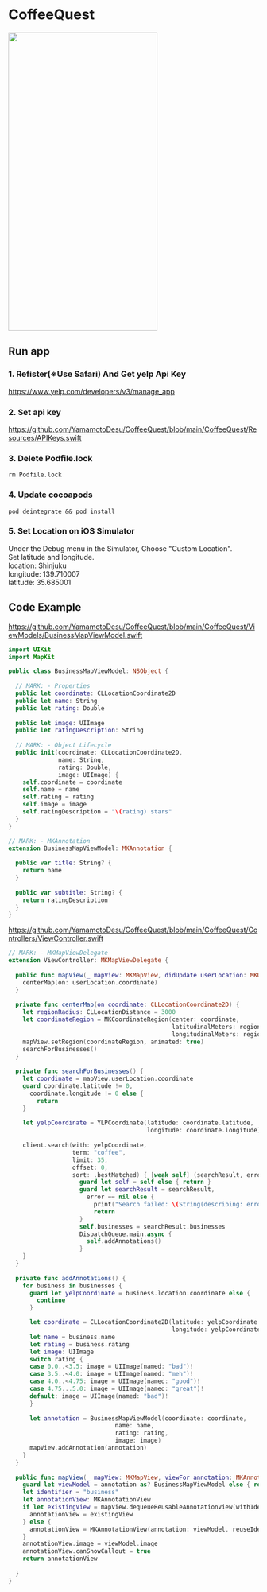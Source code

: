 # CoffeeQuest
<img src="https://user-images.githubusercontent.com/47273077/129432462-12add16c-d8d3-4210-ae2c-4b095150d56c.png" width="300" height="600">

## Run app
### 1. Refister(※Use Safari) And Get yelp Api Key
https://www.yelp.com/developers/v3/manage_app

### 2. Set api key  
https://github.com/YamamotoDesu/CoffeeQuest/blob/main/CoffeeQuest/Resources/APIKeys.swift

### 3. Delete Podfile.lock  
```
rm Podfile.lock 
```

### 4. Update cocoapods
```
pod deintegrate && pod install
```

### 5. Set Location on iOS Simulator  
Under the Debug menu in the Simulator, Choose "Custom Location".  
Set latitude and longitude.  
location: Shinjuku  
longitude: 139.710007  
latitude: 35.685001  

## Code Example  
https://github.com/YamamotoDesu/CoffeeQuest/blob/main/CoffeeQuest/ViewModels/BusinessMapViewModel.swift  
```swift  
import UIKit
import MapKit

public class BusinessMapViewModel: NSObject {
  
  // MARK: - Properties
  public let coordinate: CLLocationCoordinate2D
  public let name: String
  public let rating: Double
  
  public let image: UIImage
  public let ratingDescription: String
  
  // MARK: - Object Lifecycle
  public init(coordinate: CLLocationCoordinate2D,
              name: String,
              rating: Double,
              image: UIImage) {
    self.coordinate = coordinate
    self.name = name
    self.rating = rating
    self.image = image
    self.ratingDescription = "\(rating) stars"
  }
}

// MARK: - MKAnnotation
extension BusinessMapViewModel: MKAnnotation {
  
  public var title: String? {
    return name
  }
  
  public var subtitle: String? {
    return ratingDescription
  }
}

```  

https://github.com/YamamotoDesu/CoffeeQuest/blob/main/CoffeeQuest/Controllers/ViewController.swift  
```swift  
// MARK: - MKMapViewDelegate
extension ViewController: MKMapViewDelegate {
  
  public func mapView(_ mapView: MKMapView, didUpdate userLocation: MKUserLocation) {
    centerMap(on: userLocation.coordinate)
  }
  
  private func centerMap(on coordinate: CLLocationCoordinate2D) {
    let regionRadius: CLLocationDistance = 3000
    let coordinateRegion = MKCoordinateRegion(center: coordinate,
                                              latitudinalMeters: regionRadius,
                                              longitudinalMeters: regionRadius)
    mapView.setRegion(coordinateRegion, animated: true)
    searchForBusinesses()
  }
  
  private func searchForBusinesses() {
    let coordinate = mapView.userLocation.coordinate
    guard coordinate.latitude != 0,
      coordinate.longitude != 0 else {
        return
    }
    
    let yelpCoordinate = YLPCoordinate(latitude: coordinate.latitude,
                                       longitude: coordinate.longitude)
    
    client.search(with: yelpCoordinate,
                  term: "coffee",
                  limit: 35,
                  offset: 0,
                  sort: .bestMatched) { [weak self] (searchResult, error) in
                    guard let self = self else { return }
                    guard let searchResult = searchResult,
                      error == nil else {
                        print("Search failed: \(String(describing: error))")
                        return
                    }
                    self.businesses = searchResult.businesses
                    DispatchQueue.main.async {
                      self.addAnnotations()
                    }
    }
  }
  
  private func addAnnotations() {
    for business in businesses {
      guard let yelpCoordinate = business.location.coordinate else {
        continue
      }

      let coordinate = CLLocationCoordinate2D(latitude: yelpCoordinate.latitude,
                                              longitude: yelpCoordinate.longitude)
      let name = business.name
      let rating = business.rating
      let image: UIImage
      switch rating {
      case 0.0..<3.5: image = UIImage(named: "bad")!
      case 3.5..<4.0: image = UIImage(named: "meh")!
      case 4.0..<4.75: image = UIImage(named: "good")!
      case 4.75...5.0: image = UIImage(named: "great")!
      default: image = UIImage(named: "bad")!
      }
      
      let annotation = BusinessMapViewModel(coordinate: coordinate,
                              name: name,
                              rating: rating,
                              image: image)
      mapView.addAnnotation(annotation)
    }
  }
  
  public func mapView(_ mapView: MKMapView, viewFor annotation: MKAnnotation) -> MKAnnotationView? {
    guard let viewModel = annotation as? BusinessMapViewModel else { return nil }
    let identifier = "business"
    let annotationView: MKAnnotationView
    if let existingView = mapView.dequeueReusableAnnotationView(withIdentifier: identifier) {
      annotationView = existingView
    } else {
      annotationView = MKAnnotationView(annotation: viewModel, reuseIdentifier: identifier)
    }
    annotationView.image = viewModel.image
    annotationView.canShowCallout = true
    return annotationView
    
  }
}


```  
